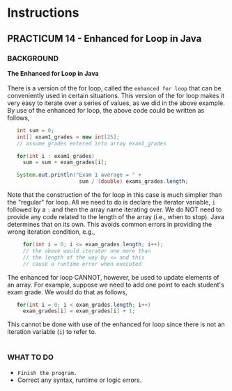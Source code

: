 # Instructions  

## PRACTICUM 14 - Enhanced for Loop in Java<br>

### BACKGROUND<br>
**The Enhanced for Loop in Java**<br><br>
There is a version of the for loop, called the `enhanced for loop`
that can be conveniently used in certain situations. This version
of the for loop makes it very easy to iterate over a series of
values, as we did in the above example. By use of the enhanced
for loop, the above code could be written as follows,
```java
   int sum = 0;
   int[] exam1_grades = new int[25];
   // assume grades entered into array exam1_grades

   for(int i : exam1_grades)
     sum = sum + exam_grades[i];

   System.out.println("Exam 1 average = " + 
                       sum / (double) exams_grades.length;
```
Note that the construction of the for loop in this case is much
simplier than the "regular" for loop. All we need to do is
declare the iterator variable, `i` followed by a `:` and then
the array name iterating over. We do NOT need to provide any
code related to the length of the array (i.e., when to stop).
Java determines that on its own. This avoids common errors in
providing the wrong iteration condition, e.g.,
```java
     for(int i = 0; i <= exam_grades.length; i++);
     // the above would iterator one more than
     // the length of the way by <= and this 
     // cause a runtime error when executed
```
The enhanced for loop CANNOT, however, be used to update elements of
an array. For example, suppose we need to add one point to each
student's exam grade. We would do that as follows,
```java
   for(int i = 0; i < exam_grades.length; i++)
     exam_grades[i] = exam_grades[i] + 1;
```
This cannot be done with use of the enhanced for loop since there is
not an iteration variable (`i`) to refer to.
<br><br>
### WHAT TO DO
- `Finish the program.`
- Correct any syntax, runtime or logic errors.



